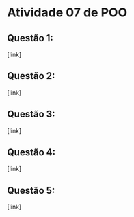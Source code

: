 # Atividade 07 de POO

## Questão 1:
[link]

## Questão 2:
[link]

## Questão 3:
[link]

## Questão 4:
[link]

## Questão 5:
[link]
